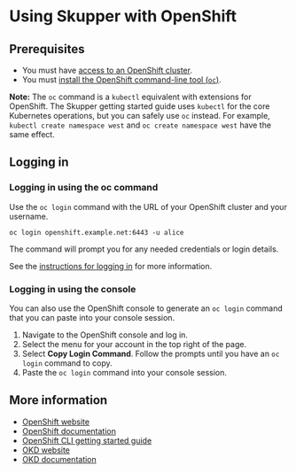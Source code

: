 # Using Skupper with OpenShift

## Prerequisites

* You must have [access to an OpenShift cluster](https://www.openshift.com/try).
* You must [install the OpenShift command-line tool (`oc`)][installation].

**Note:** The `oc` command is a `kubectl` equivalent with extensions
for OpenShift.  The Skupper getting started guide uses `kubectl` for
the core Kubernetes operations, but you can safely use `oc` instead.
For example, `kubectl create namespace west` and `oc create namespace
west` have the same effect.

[installation]: https://docs.openshift.com/container-platform/4.7/cli_reference/openshift_cli/getting-started-cli.html#installing-openshift-cli

## Logging in

### Logging in using the oc command

Use the `oc login` command with the URL of your OpenShift cluster and
your username.

    oc login openshift.example.net:6443 -u alice

The command will prompt you for any needed credentials or login
details.

See the [instructions for logging in][logging-in] for more
information.

[logging-in]: https://docs.openshift.com/container-platform/4.7/cli_reference/openshift_cli/getting-started-cli.html#cli-logging-in_cli-developer-commands

### Logging in using the console

You can also use the OpenShift console to generate an `oc login`
command that you can paste into your console session.

1. Navigate to the OpenShift console and log in.
1. Select the menu for your account in the top right of the page.
1. Select **Copy Login Command**.  Follow the prompts until you have an
   `oc login` command to copy.
1. Paste the `oc login` command into your console session.

## More information

* [OpenShift website](https://www.openshift.com/)
* [OpenShift documentation](https://docs.openshift.com/)
* [OpenShift CLI getting started guide](https://docs.openshift.com/container-platform/4.7/cli_reference/openshift_cli/getting-started-cli.html)
* [OKD website](https://www.okd.io/)
* [OKD documentation](https://docs.okd.io/)

